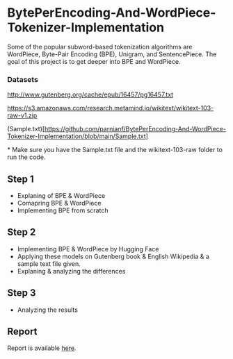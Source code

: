 # BytePerEncoding-And-WordPiece-Tokenizer-Implementation

Some of the popular subword-based tokenization algorithms are WordPiece, Byte-Pair Encoding (BPE), Unigram, and SentencePiece. The goal of this project is to get deeper into BPE and WordPiece.

### Datasets

http://www.gutenberg.org/cache/epub/16457/pg16457.txt

https://s3.amazonaws.com/research.metamind.io/wikitext/wikitext-103-raw-v1.zip

(Sample.txt)[https://github.com/parnianf/BytePerEncoding-And-WordPiece-Tokenizer-Implementation/blob/main/Sample.txt]

\* Make sure you have the Sample.txt file and the wikitext-103-raw folder to run the code.

## Step 1

* Explaning of BPE & WordPiece
* Comapring BPE & WordPiece
* Implementing BPE from scratch

## Step 2

* Implementing BPE & WordPiece by Hugging Face
* Applying these models on Gutenberg book & English Wikipedia & a sample text file given.
* Explaning & analyzing the differences

## Step 3

* Analyzing the results


## Report
Report is available [here](https://github.com/parnianf/BytePerEncoding-And-WordPiece-Tokenizer-Implementation/blob/main/NLP-CA1-Report-English.pdf).


